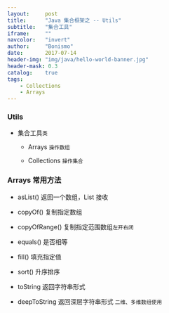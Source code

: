 ```yaml
---
layout:     post
title:      "Java 集合框架之 -- Utils"
subtitle:   "集合工具"
iframe:     ""
navcolor:   "invert"
author:     "Bonismo"
date:       2017-07-14
header-img: "img/java/hello-world-banner.jpg"
header-mask: 0.3
catalog:    true
tags:
    - Collections
    - Arrays
---
```


### Utils

- 集合工具`类`

    - Arrays    `操作数组`

    - Collections   `操作集合`

### Arrays 常用方法

- asList() 返回一个数组，List 接收

- copyOf() 复制指定数组

- copyOfRange() 复制指定范围数组`左开右闭`

- equals() 是否相等

- fill() 填充指定值

- sort() 升序排序

- toString 返回字符串形式

- deepToString 返回深层字符串形式 `二维、多维数组使用`

